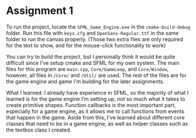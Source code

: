 # Assignment 1

To run the project, locate the `SFML_Game_Engine.exe` in the `cmake-build-debug` folder. Run this file with `keys.cfg` and `OpenSans-Regular.ttf` in the same folder to run the canvas properly. (Those two extra files are only required for the text to show, and for the mouse-click functionality to work) 

You can try to build the project, but I personally think it would be quite difficult since I've setup cmake and SFML for my own system. 
The main files for this program are `main.cpp`, `Core/GameLoop`, and `Core/Window`, however, all files in `/Core/` and `/Util/` are used. The rest of the files are for the game engine and game I'm building for the later assignments.

What I learned: I already have experience in SFML, so the majority of what I learned is for the game engine I'm setting up, not so much what it takes to create primitive shapes. Function callbacks is the most important part, especially for a game engine, as it allows me to call functions from events that happen in the game. Aside from this, I've learned about different core classes that need to be in a game engine, as well as helper classes such as the textbox class I created. 
